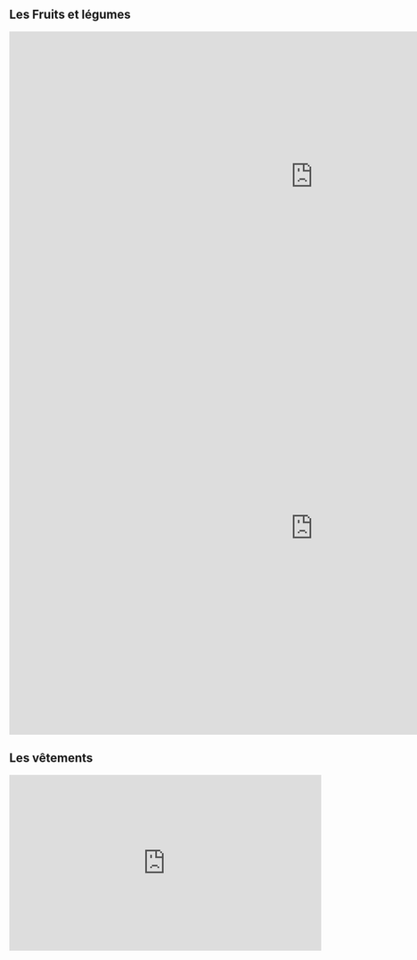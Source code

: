 <h2>Les Fruits et légumes</h2>


<iframe src="https://h5p.org/h5p/embed/31718" width="1090" height="520" frameborder="0" allowfullscreen="allowfullscreen"></iframe><script
src="https://h5p.org/sites/all/modules/h5p/library/js/h5p-resizer.js" charset="UTF-8"></script>

<iframe src="https://h5p.org/h5p/embed/43536" width="1090" height="740" frameborder="0" allowfullscreen="allowfullscreen"></iframe><script
src="https://h5p.org/sites/all/modules/h5p/library/js/h5p-resizer.js" charset="UTF-8"></script>


<h2>Les vêtements</h2>

<iframe width="560" height="315" src="https://www.youtube.com/embed/otjTnoM24ZY" frameborder="0" allowfullscreen></iframe>








